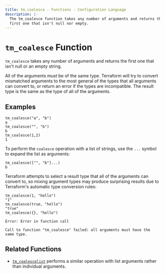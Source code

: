 ```yaml
---
title: tm_coalesce - Functions - Configuration Language
description: |-
  The tm_coalesce function takes any number of arguments and returns the
  first one that isn't null nor empty.
---
```


# `tm_coalesce` Function

`tm_coalesce` takes any number of arguments and returns the first one
that isn't null or an empty string.

All of the arguments must be of the same type. Terraform will try to
convert mismatched arguments to the most general of the types that all
arguments can convert to, or return an error if the types are incompatible.
The result type is the same as the type of all of the arguments.

## Examples

```
tm_coalesce("a", "b")
a
tm_coalesce("", "b")
b
tm_coalesce(1,2)
1
```

To perform the `coalesce` operation with a list of strings, use the `...`
symbol to expand the list as arguments:

```
tm_coalesce(["", "b"]...)
b
```

Terraform attempts to select a result type that all of the arguments can
convert to, so mixing argument types may produce surprising results due to
Terraform's automatic type conversion rules:

```
tm_coalesce(1, "hello")
"1"
tm_coalesce(true, "hello")
"true"
tm_coalesce({}, "hello")

Error: Error in function call

Call to function "tm_coalesce" failed: all arguments must have the same type.
```

## Related Functions

* [`tm_coalescelist`](./tm_coalescelist.md) performs a similar operation with
  list arguments rather than individual arguments.
